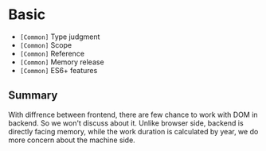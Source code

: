 # Basic

* `[Common]` Type judgment
* `[Common]` Scope
* `[Common]` Reference
* `[Common]` Memory release
* `[Common]` ES6+ features

## Summary

With diffrence between frontend, there are few chance to work with DOM in backend. So we won't discuss about it. Unlike browser side, backend is directly facing memory, while the work duration is calculated by year, we do  more concern about the machine side.


